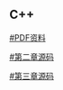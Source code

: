 ## C++

<a href="https://cdn.jsdelivr.net/gh/wangyaojiu/music@master/C.pdf" target="_blank" rel="nofollow">#PDF资料</a>


<a href="https://github.com/wangyaojiu/Cpp" target="_blank" rel="nofollow">#第二章源码</a>


<a href="https://github.com/wangyaojiu/cpp2/tree/master/%E7%AC%AC%E4%B8%89%E7%AB%A0"  target="_blank" rel="nofollow">#第三章源码</a>


